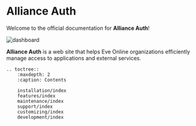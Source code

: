 
# Alliance Auth

Welcome to the official documentation for **Alliance Auth**!

![dashboard](/_static/images/features/core/dashboard/dashboard.png)

**Alliance Auth** is a web site that helps Eve Online organizations efficiently manage access to applications and external services.

```eval_rst
.. toctree::
    :maxdepth: 2
    :caption: Contents

    installation/index
    features/index
    maintenance/index
    support/index
    customizing/index
    development/index
```
